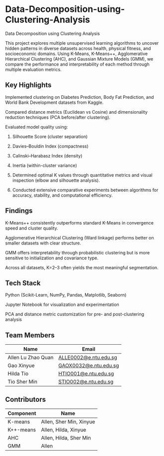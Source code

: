 # Data-Decomposition-using-Clustering-Analysis
Data Decomposition using Clustering Analysis

This project explores multiple unsupervised learning algorithms to uncover hidden patterns in diverse datasets across health, physical fitness, and socioeconomic domains. Using K-Means, K-Means++, Agglomerative Hierarchical Clustering (AHC), and Gaussian Mixture Models (GMM), we compare the performance and interpretability of each method through multiple evaluation metrics.

## Key Highlights

Implemented clustering on Diabetes Prediction, Body Fat Prediction, and World Bank Development datasets from Kaggle.

Compared distance metrics (Euclidean vs Cosine) and dimensionality reduction techniques (PCA before/after clustering).

Evaluated model quality using:

1) Silhouette Score (cluster separation)

2) Davies–Bouldin Index (compactness)

3) Calinski–Harabasz Index (density)

4) Inertia (within-cluster variance)

5) Determined optimal K values through quantitative metrics and visual inspection (elbow and silhouette analysis).

6) Conducted extensive comparative experiments between algorithms for accuracy, stability, and computational efficiency.

## Findings

K-Means++ consistently outperforms standard K-Means in convergence speed and cluster quality.

Agglomerative Hierarchical Clustering (Ward linkage) performs better on smaller datasets with clear structure.

GMM offers interpretability through probabilistic clustering but is more sensitive to initialization and covariance type.

Across all datasets, K=2–3 often yields the most meaningful segmentation.

## Tech Stack

Python (Scikit-Learn, NumPy, Pandas, Matplotlib, Seaborn)

Jupyter Notebook for visualization and experimentation

PCA and distance metric customization for pre- and post-clustering analysis

## Team Members
| Name | Email |
| ------------- | ------------- |
|Allen Lu Zhao Quan|ALLE0002@e.ntu.edu.sg|
|Gao Xinyue|GAOX0032@e.ntu.edu.sg|
|Hilda Tio|HTIO001@e.ntu.edu.sg|
|Tio Sher Min|STIO002@e.ntu.edu.sg|

## Contributors
| Component | Name |
| ------------- | ------------- |
|K-means|Allen, Sher Min, Xinyue|
|K++-means|Allen, Hilda, Xinyue|
|AHC|Allen, Hilda, Sher Min|
|GMM|Allen|

